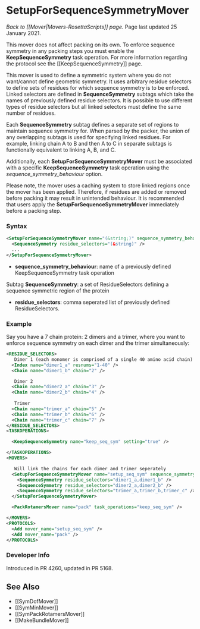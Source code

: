 # SetupForSequenceSymmetryMover
*Back to [[Mover|Movers-RosettaScripts]] page.*
Page last updated 25 January 2021.

This mover does not affect packing on its own. To enforce sequence symmetry in any packing steps you must enable the **KeepSequenceSymmetry** task operation.
For more information regarding the protocol see the [[KeepSequenceSymmetry]] page.

This mover is used to define a symmetric system where you do not want/cannot define geometric symmetry.
It uses arbitrary residue selectors to define sets of residues for which sequence symmetry is to be enforced.
Linked selectors are defined in **SequenceSymmetry** subtags which take the names of previously defined residue selectors.
It is possible to use different types of residue selectors but all linked selectors must define the same number of residues.

Each **SequenceSymmetry** subtag defines a separate set of regions to maintain sequence symmetry for.
When parsed by the packer, the union of any overlapping subtags is used for specifying linked residues.
For example, linking chain A to B and then A to C in separate subtags is functionally equivalent to linking A, B, and C.

Additionally, each **SetupForSequenceSymmetryMover** must be associated with a specific **KeepSequenceSymmetry** task operation using the *sequence_symmetry_behaviour* option.

Please note, the mover uses a caching system to store linked regions once the mover has been applied. Therefore, if residues are added or removed before packing it may result in unintended behaviour.
It is recommended that users apply the **SetupForSequenceSymmetryMover** immediately before a packing step.

### Syntax
```xml
<SetupForSequenceSymmetryMover name="(&string;)" sequence_symmetry_behaviour="(&string;)" >
  <SequenceSymmetry residue_selectors="(&string)" />
  ...
</SetupForSequenceSymmetryMover>
```
* **sequence_symmetry_behaviour**: name of a previously defined KeepSequenceSymmetry task operation

Subtag **SequenceSymmetry**: a set of ResidueSelectors defining a sequence symmetric region of the protein
* **residue_selectors**: comma seperated list of previously defined ResidueSelectors.

### Example
Say you have a 7 chain protein: 2 dimers and a trimer, where you want to enforce sequence symmetry on each dimer and the trimer simultaneously:
```xml
<RESIDUE_SELECTORS>
   Dimer 1 (each monomer is comprised of a single 40 amino acid chain)
  <Index name="dimer1_a" resnums="1-40" />
  <Chain name="dimer1_b" chain="2" />

   Dimer 2
  <Chain name="dimer2_a" chain="3" />
  <Chain name="dimer2_b" chain="4" />
  
   Trimer
  <Chain name="trimer_a" chain="5" />
  <Chain name="trimer_b" chain="6" />
  <Chain name="trimer_c" chain="7" />
</RESIDUE_SELECTORS>
<TASKOPERATIONS>

  <KeepSequenceSymmetry name="keep_seq_sym" setting="true" />

</TASKOPERATIONS>
<MOVERS>

   Will link the chains for each dimer and trimer seperately
  <SetupForSequenceSymmetryMover name="setup_seq_sym" sequence_symmetry_behaviour="keep_seq_sym" >
    <SequenceSymmetry residue_selectors="dimer1_a,dimer1_b" />
    <SequenceSymmetry residue_selectors="dimer2_a,dimer2_b" />
    <SequenceSymmetry residue_selectors="trimer_a,trimer_b,trimer_c" />
  </SetupForSequenceSymmetryMover>

  <PackRotamersMover name="pack" task_operations="keep_seq_sym" />

</MOVERS>
<PROTOCOLS>
  <Add mover_name="setup_seq_sym" />
  <Add mover_name="pack" />
</PROTOCOLS>

```

### Developer Info

Introduced in PR 4260, updated in PR 5168.

## See Also

* [[SymDofMover]]
* [[SymMinMover]]
* [[SymPackRotamersMover]]
* [[MakeBundleMover]]
